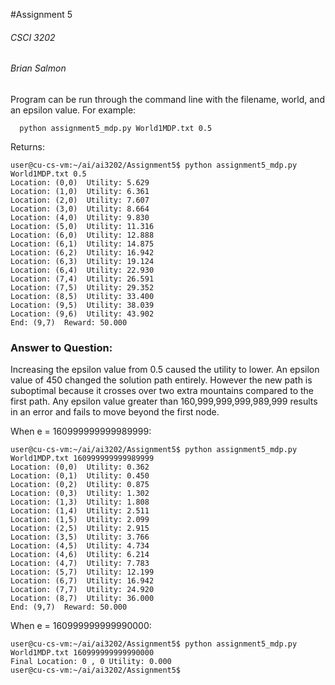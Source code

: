 #Assignment 5 
###### CSCI 3202
###### Brian Salmon


Program can be run through the command line with the filename, world, and an epsilon value.
For example:
```
  python assignment5_mdp.py World1MDP.txt 0.5
```
Returns:
  ```
  user@cu-cs-vm:~/ai/ai3202/Assignment5$ python assignment5_mdp.py World1MDP.txt 0.5
Location: (0,0)  Utility: 5.629
Location: (1,0)  Utility: 6.361
Location: (2,0)  Utility: 7.607
Location: (3,0)  Utility: 8.664
Location: (4,0)  Utility: 9.830
Location: (5,0)  Utility: 11.316
Location: (6,0)  Utility: 12.888
Location: (6,1)  Utility: 14.875
Location: (6,2)  Utility: 16.942
Location: (6,3)  Utility: 19.124
Location: (6,4)  Utility: 22.930
Location: (7,4)  Utility: 26.591
Location: (7,5)  Utility: 29.352
Location: (8,5)  Utility: 33.400
Location: (9,5)  Utility: 38.039
Location: (9,6)  Utility: 43.902
End: (9,7)  Reward: 50.000
```

### Answer to Question:

  Increasing the epsilon value from 0.5 caused the utility to lower. An epsilon value of 450 changed the solution path entirely. However the new path is suboptimal because it crosses over two extra mountains compared to the first path. Any epsilon value greater than 160,999,999,999,989,999 results in an error and fails to move beyond the first node.
  
  When e = 160999999999989999:
  ```
user@cu-cs-vm:~/ai/ai3202/Assignment5$ python assignment5_mdp.py World1MDP.txt 160999999999989999
Location: (0,0)  Utility: 0.362
Location: (0,1)  Utility: 0.450
Location: (0,2)  Utility: 0.875
Location: (0,3)  Utility: 1.302
Location: (1,3)  Utility: 1.808
Location: (1,4)  Utility: 2.511
Location: (1,5)  Utility: 2.099
Location: (2,5)  Utility: 2.915
Location: (3,5)  Utility: 3.766
Location: (4,5)  Utility: 4.734
Location: (4,6)  Utility: 6.214
Location: (4,7)  Utility: 7.783
Location: (5,7)  Utility: 12.199
Location: (6,7)  Utility: 16.942
Location: (7,7)  Utility: 24.920
Location: (8,7)  Utility: 36.000
End: (9,7)  Reward: 50.000
```
When e = 160999999999990000:
```
user@cu-cs-vm:~/ai/ai3202/Assignment5$ python assignment5_mdp.py World1MDP.txt 160999999999990000
Final Location: 0 , 0 Utility: 0.000
user@cu-cs-vm:~/ai/ai3202/Assignment5$ 
```
  
